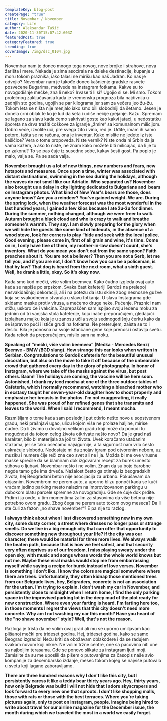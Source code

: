 ```yaml
---
templateKey: blog-post
createPage: "true"
title: Novembar / November
category: Life
author: Aleksandar Tašić
date: 2020-11-30T15:07:42.603Z
featuredPost: true
categoryFeatured: true
trending: true
coverImage: /img/dsc_0104.jpg
---
```

Novembar nam je doneo mnogo toga novog, nove brojke i strahove, nova žarišta i mere. Nekada je zima asocirala na daleke destinacije, kupanje u moru tokom praznika, iako talasi ne mirišu kao naš Jadran. Ko nas je odvojio? Novembar nam je takođe doneo kašnjenje gradske rasvete posvećene Bugarima, medvede na instagram fotkama. Kakve su to novogodišnje mečke, zna li neko? Irvase ti li si? Ugojio si se. Mi smo. Tokom prolećnog zaključavanja kada je vremenska prognoza bila najdivnija u zadnjih sto godina, ugojih se par kilograma jer sam za večeru jeo žu-žu. Tokom leta se ništa nije menjalo iako smo bili slobodniji da šetamo. Jesen je donela crni oblak te ko je lud da šeta i udiše nečije grejanje. Kažu. Spremam se lagano za slavu kada ćemo sakrivati goste kao kakvi jataci, u nedostatku šporeta na drva tražiti ćoškove za igranje „žmire“ sa komunalnom milicijom. Dobro veče, izvolite ući, pre svega žito i vino, red je. Uđite, imam ih samo petoro, tašta se ne računa, ona je inventar. Kako mislite ne jedete iz iste kašičice? Vera o tome propoveda. Niste vernik? Niste onda ni Srbin da ja vama kažem, a ako to niste, ne znam kako možete biti milicajac, da li je to po zakonu? To se pas čuje iz susedne sobe, kakav šesti gost. Pa popio je malo, valja se. Pa se sada valja.

**November brought us a lot of new things, new numbers and fears, new hotspots and measures. Once upon a time, winter was associated with distant destinations, swimming in the sea during the holidays, although the waves do not smell like our Adriatic. Who separated us? November also brought us a delay in city lighting dedicated to Bulgarians and  bears on Instagram photos. What kind of New Year's bears are those, does anyone know? Are you a reindeer? You've gained weight. We are. During the spring lock, when the weather forecast was the most wonderful in the last hundred years, I gained a few kilos because I ate žu-žu for dinner. During the summer, nothing changed, although we were freer to walk. Autumn brought a black cloud and who is crazy to walk and breathe someone's warmth. They say. I am slowly preparing for the glory when we will hide the guests like some kind of hideouts, in the absence of a wood stove, look for corners to play “hide and seek with the local police. Good evening, please come in, first of all grain and wine, it's time. Come on in, I only have five of them, my mother-in-law doesn't count, she's inventory. What do you mean you don't eat from the same spoon? Faith preaches about it. You are not a believer? Then you are not a Serb, let me tell you, and if you are not, I don't know how you can be a policeman, is that by law? That dog is heard from the next room, what a sixth guest. Well, he drank a little, okay. So it's okay now.**

Kada smo kod mečki, više volim beemvea. Kako čudno izgleda ovaj auto kada se napiše po srpskom. Svaka čast kafeteriji Gardoš na prelepoj nesvakidašnjoj dekoraciji, ali i na potezu da istu skine zbog nesnosne gužve koja se svakodnevno stvarala u slavu fotkanja. U slavu Instagrama gde skidamo maske protiv virusa, a mećemo druge neke. Pućenje. Praznici nam stižu, uskoro će i vakcina. Zaprepašćen sam ispijao svoju ledenu moku za jednim od tri vanjska stola kafeterije, koju inače preporučujem, gledajući izblajhanu majku koja je u zanosu učila svoju sedmogodišnju ćerku kako da se ispravno pući i ističe grudi na fotkama. Ne preterujem, zaista se to i desilo. Bila je ponosna na svoje istančane gene koje prenosi i ostavlja svetu. Kada rekoh da preporučujem, mislio sam na moku. 

**Speaking of “mečki, više volim beemvea” (Mečka - Mercedes Benz/ Beemve - BMW /BGD slang). How strange this car looks when written in Serbian. Congratulations to Gardoš cafeteria for the beautiful unusual decoration, but also on the move to take it off because of the unbearable crowd that gathered every day in the glory of photography. In honor of Instagram, where we take off the masks against the virus, but post others. Baam! The holidays are coming, the vaccine will be here soon. Astonished, I drank my iced mocha at one of the three outdoor tables of Cafeteria, which I normally recommend, watching a bleached mother who in ecstasy taught her seven-year-old daughter how to shoot properly and emphasize her breasts in the photos. I'm not exaggerating, it really happened. She was proud of her refined genes that she transmits and leaves to the world. When I said I recommend, I meant mocha.**

Razmišljam o tome kada sam poslednji put otkrio nešto novo u sopstvenom gradu, neki prašnjavi ugao, ulicu kojom više ne prolaze haljine, mirise čudne. Da li živimo u dovoljno velikom gradu koji može da ponudi tu mogućnost da tokom celog života otkrivate nešto novo? Da je grad naš karakter, bilo bi materijala za još tri života. Uvek koračamo utabanim stazama, jer se tako osećamo najsigurnije, a ta sigurnost nam vrlo često uskraćuje slobodu. Nedostaje mi da znojav igram pod otvorenim nebom, uz muziku i numere čije reči zna ceo svet ali ne i ja. Možda bi me ove virusne maske sprečile da se blamiram dok izgovaram recept za burek umesto stihova o ljubavi. Novembar nešto i ne volim. Znam da su boje čarobne negde tamo gde ima drveća. Nažalost često ga otimaju iz beogradskih života, hej Beograđani beton nije asocijacija za urbano. Pokušavam da objasnim. Novembrom ne perem auto, a uporno blizu ponoći kada se kući vraćam jedino parking mesto nalazim na improvizovanom parkingu u dubokom blatu parcele spremne za novogradnju. Gde se čuje dok prdite. Prdim i ja ovde, u tim momentima žalim za stavovima da više betona nije potrebno ovom gradu. Zbog čega ne perem auto tokom ovog meseca? Da li ste čuli za fazon „no shave november“? E pa nije to razlog. 

**I always think about when I last discovered something new in my own city, some dusty corner, a street where dresses no longer pass or strange smells. Do we live in a big enough city that can offer that opportunity to discover something new throughout your life? If the city was our character, there would be material for three more lives. We always walk the beaten path, because that is how we feel safest, and that security very often deprives us of our freedom. I miss playing sweaty under the open sky, with music and songs whose words the whole world knows but not me. Maybe these viral masks would stop me from embarrassing myself while saying a recipe for burek instead of love verses. November is something I don't like. I know the colors are magical somewhere where there are trees. Unfortunately, they often kidnap those mentioned trees from our Belgrade lives, hey, Belgraders, concrete is not an association for the urban. I'm trying to explain. I don't wash my car in November, and persistently close to midnight when I return home, I find the only parking space in the improvised parking lot in the deep mud of the plot ready for new construction. Where even your farting is heard. I'm farting here too, in those moments I regret the views that this city doesn't need more concrete. Why am I not washing my car this month? Have you heard of the "no shave november" style? Well, that's not the reason.**

Razloga je trista da ne volim ovaj grad ali mu se uporno umiljavam kao plišanoj mečki pre trideset godina. Hej, trideset godina, kako se samo Beograd izgradio! Neću kriti da obožavam oblakodere i da se radujem svakom novom koji nikne. Ne volim tržne centre, one sa pacovima niti one sa najboljim terasama. Gde se ponovo slikate za instagram ljudi moji. Zamislite da su me uposlili da pišem o putovanjima za časopis naše avio kompanije za decembarsko izdanje, mesec tokom kojeg se najviše putovalo u svetu koji lagano zaboravljamo. 

**There are three hundred reasons why I don't like this city, but I persistently caress it like a teddy bear thirty years ago. Hey, thirty years, how only Belgrade was built! I will not hide that I adore skyscrapers and look forward to every new one that sprouts. I don't like shopping malls, those with rats or those with the best terraces. Where you’re taking pictures again, only to post on instagram, people. Imagine being hired to write about travel for our airline magazine for the December issue, the month during which we traveled the most in a world we easily forget.**
